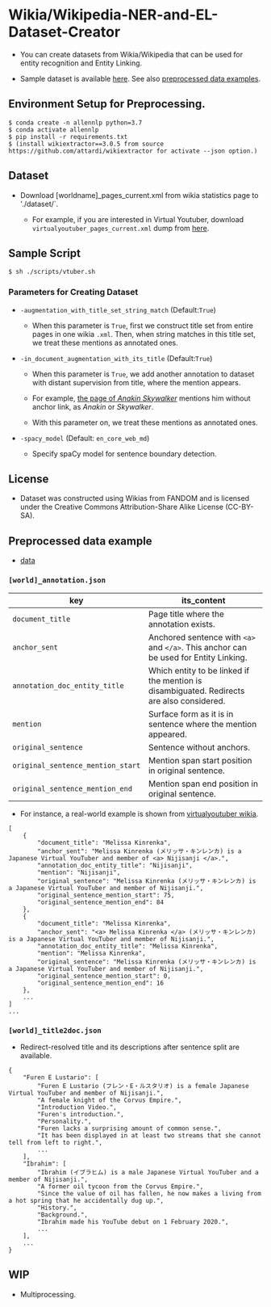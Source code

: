 # Wikia/Wikipedia-NER-and-EL-Dataset-Creator
* You can create datasets from Wikia/Wikipedia that can be used for entity recognition and Entity Linking.

* Sample dataset is available [here](https://drive.google.com/drive/folders/1gvqrj9f4IVi3lscwsa_EdAp0I4CpNTAe?usp=sharing). See also [preprocessed data examples](#preprocessed-data-example).

## Environment Setup for Preprocessing.
```
$ conda create -n allennlp python=3.7
$ conda activate allennlp
$ pip install -r requirements.txt
$ (install wikiextractor==3.0.5 from source https://github.com/attardi/wikiextractor for activate --json option.)
```
## Dataset
* Download [worldname]_pages_current.xml from wikia statistics page to './dataset/`.

  * For example, if you are interested in Virtual Youtuber, download `virtualyoutuber_pages_current.xml` dump from [here](https://virtualyoutuber.fandom.com/wiki/Special:Statistics).
  
## Sample Script
```
$ sh ./scripts/vtuber.sh
```

### Parameters for Creating Dataset
* `-augmentation_with_title_set_string_match` (Default:`True`)

  * When this parameter is `True`, first we construct title set from entire pages in one wikia `.xml`. Then, when string matches in this title set, we treat these mentions as annotated ones.
  
* `-in_document_augmentation_with_its_title` (Default:`True`)

  * When this parameter is `True`, we add another annotation to dataset with distant supervision from title, where the mention appears.
  
  * For example, [the page of *Anakin Skywalker*](https://starwars.fandom.com/wiki/Anakin_Skywalker) mentions him without anchor link, as *Anakin* or *Skywalker*.
  
  * With this parameter on, we treat these mentions as annotated ones.
  
* `-spacy_model` (Default: `en_core_web_md`)
  
  * Specify spaCy model for sentence boundary detection.

## License
* Dataset was constructed using Wikias from FANDOM and is licensed under the Creative Commons Attribution-Share Alike License (CC-BY-SA).

## Preprocessed data example
* [data](https://drive.google.com/drive/folders/1gvqrj9f4IVi3lscwsa_EdAp0I4CpNTAe?usp=sharing)

### `[world]_annotation.json`
| key                             | its_content                                                                          | 
| ------------------------------- | ------------------------------------------------------------------------------------ | 
| `document_title`                  | Page title where the annotation exists.                                              | 
| `anchor_sent`                     | Anchored sentence with `<a>` and `</a>`. This anchor can be used for Entity Linking. | 
| `annotation_doc_entity_title`     | Which entity to be linked if the mention is disambiguated. Redirects are also considered.                           | 
| `mention`                         | Surface form as it is in sentence where the mention appeared.                        | 
| `original_sentence`               | Sentence without anchors.                                                            | 
| `original_sentence_mention_start` | Mention span start position in original sentence.                                    | 
| `original_sentence_mention_end`   | Mention span end position in original sentence.                                      | 


* For instance, a real-world example is shown from [virtualyoutuber wikia](https://virtualyoutuber.fandom.com/).
```python3
[
    {
        "document_title": "Melissa Kinrenka",
        "anchor_sent": "Melissa Kinrenka (メリッサ・キンレンカ) is a Japanese Virtual YouTuber and member of <a> Nijisanji </a>.",
        "annotation_doc_entity_title": "Nijisanji",
        "mention": "Nijisanji",
        "original_sentence": "Melissa Kinrenka (メリッサ・キンレンカ) is a Japanese Virtual YouTuber and member of Nijisanji.",
        "original_sentence_mention_start": 75,
        "original_sentence_mention_end": 84
    },
    {
        "document_title": "Melissa Kinrenka",
        "anchor_sent": "<a> Melissa Kinrenka </a> (メリッサ・キンレンカ) is a Japanese Virtual YouTuber and member of Nijisanji.",
        "annotation_doc_entity_title": "Melissa Kinrenka",
        "mention": "Melissa Kinrenka",
        "original_sentence": "Melissa Kinrenka (メリッサ・キンレンカ) is a Japanese Virtual YouTuber and member of Nijisanji.",
        "original_sentence_mention_start": 0,
        "original_sentence_mention_end": 16
    },
    ...
]
...

```
### `[world]_title2doc.json`
* Redirect-resolved title and its descriptions after sentence split are available.
```
{
    "Furen E Lustario": [
        "Furen E Lustario (フレン・E・ルスタリオ) is a female Japanese Virtual YouTuber and member of Nijisanji.",
        "A female knight of the Corvus Empire.",
        "Introduction Video.",
        "Furen's introduction.",
        "Personality.",
        "Furen lacks a surprising amount of common sense.",
        "It has been displayed in at least two streams that she cannot tell from left to right.",
        ...
    ],
    "Ibrahim": [
        "Ibrahim (イブラヒム) is a male Japanese Virtual YouTuber and a member of Nijisanji.",
        "A former oil tycoon from the Corvus Empire.",
        "Since the value of oil has fallen, he now makes a living from a hot spring that he accidentally dug up.",
        "History.",
        "Background.",
        "Ibrahim made his YouTube debut on 1 February 2020.",
        ...
    ],
    ...
}
```

## WIP
* Multiprocessing.